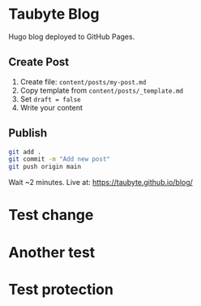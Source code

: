 # Taubyte Blog

Hugo blog deployed to GitHub Pages.

## Create Post

1. Create file: `content/posts/my-post.md`
2. Copy template from `content/posts/_template.md`
3. Set `draft = false`
4. Write your content

## Publish

```bash
git add .
git commit -m "Add new post"
git push origin main
```

Wait ~2 minutes. Live at: https://taubyte.github.io/blog/
# Test change
# Another test
# Test protection
